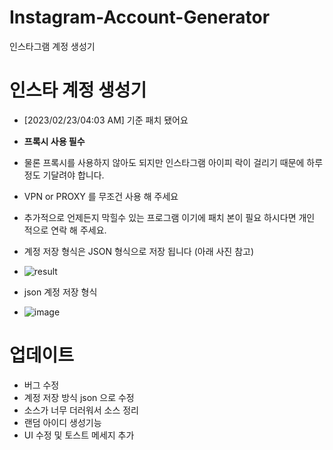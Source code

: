 # Instagram-Account-Generator
인스타그램 계정 생성기

# 인스타 계정 생성기
- [2023/02/23/04:03 AM] 기준 패치 됐어요


- **프록시 사용 필수**
- 물론 프록시를 사용하지 않아도 되지만 인스타그램 아이피 락이 걸리기 때문에 하루 정도 기달려야 합니다.
- VPN or PROXY 를 무조건 사용 해 주세요


+ 추가적으로 언제든지 막힐수 있는 프로그램 이기에 패치 본이 필요 하시다면 개인 적으로 연락 해 주세요.

- 계정 저장 형식은 JSON 형식으로 저장 됩니다 (아래 사진 참고)

- ![result](https://user-images.githubusercontent.com/101702658/220733903-f029fe20-eda9-4af5-9e77-021c21a566d1.png)

- json 계정 저장 형식

- ![image](https://user-images.githubusercontent.com/101702658/220734189-09dbd7cb-d8da-406a-ab2f-bbe0d223edbc.png)

# 업데이트

- 버그 수정
- 계정 저장 방식 json 으로 수정
- 소스가 너무 더러워서 소스 정리
- 랜덤 아이디 생성기능
- UI 수정 및 토스트 메세지 추가

